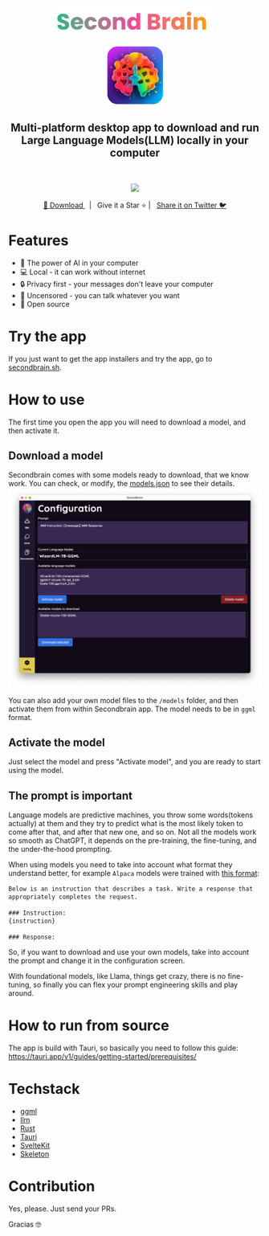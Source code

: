 <p align="center">
<img height="60" src="assets/secondbrain.png">
</p>
<p align="center">
<img height="120" src="assets/secondbrain_icon.png">
</p>

<h2 align="center">
Multi-platform desktop app to download and run Large Language Models(LLM) locally in your computer
</h2>
<br/>
<p align="center">
  <img width="600" src="assets/video.gif">
</p>

<p align="center">
  <a href="https://secondbrain.sh" target="_blank">
    🔗 Download
  </a>
    &nbsp; | &nbsp; Give it a Star ⭐ | &nbsp;
    <a href="https://twitter.com/intent/tweet?text=If you want to easily download and use local LLMs, try this app: https://github.com/juliooa/secondbrain/" target="_blank">
      Share it on Twitter 🐦
    </a>
</p>

# Features

- 🚀 The power of AI in your computer
- 💻 Local - it can work without internet
- 🔒 Privacy first - your messages don't leave your computer
- 🤫 Uncensored - you can talk whatever you want
- 📖 Open source

# Try the app

If you just want to get the app installers and try the app, go to <a href="https://secondbrain.sh" target="_blank">secondbrain.sh</a>.

# How to use

The first time you open the app you will need to download a model, and then activate it.

## Download a model

Secondbrain comes with some models ready to download, that we know work. You can check, or modify, the [models.json](/src-tauri/configs/models.json) to see their details.
<img width="600" src="assets/screenshot1.png">

You can also add your own model files to the `/models` folder, and then activate them from within Secondbrain app. The model needs to be in `ggml` format.

## Activate the model

Just select the model and press "Activate model", and you are ready to start using the model.

## The prompt is important

Language models are predictive machines, you throw some words(tokens actually) at them and they try to predict what is the most likely token to come after that, and after that new one, and so on.
Not all the models work so smooth as ChatGPT, it depends on the pre-training, the fine-tuning, and the under-the-hood prompting.

When using models you need to take into account what format they understand better, for example `Alpaca` models were trained with [this format](https://github.com/tatsu-lab/stanford_alpaca#data-release):

```
Below is an instruction that describes a task. Write a response that appropriately completes the request.

### Instruction:
{instruction}

### Response:
```

So, if you want to download and use your own models, take into account the prompt and change it in the configuration screen.

With foundational models, like Llama, things get crazy, there is no fine-tuning, so finally you can flex your prompt engineering skills and play around.

# How to run from source

The app is build with Tauri, so basically you need to follow this guide: https://tauri.app/v1/guides/getting-started/prerequisites/

# Techstack

- [ggml](https://github.com/ggerganov/ggml)
- [llm](https://github.com/rustformers/llm)
- [Rust](https://www.rust-lang.org/)
- [Tauri](https://tauri.app/)
- [SvelteKit](https://kit.svelte.dev/)
- [Skeleton](https://www.skeleton.dev/)

# Contribution

Yes, please. Just send your PRs.

Gracias 🤓

